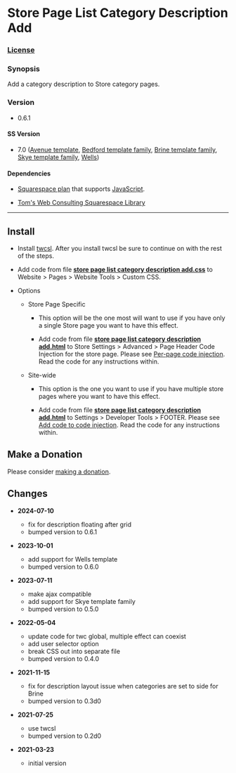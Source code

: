 # Store Page List Category Description Add

### [License][1]

### Synopsis

Add a category description to Store category pages.

### Version

  * 0.6.1

#### SS Version

  * 7.0 ([Avenue template][2], [Bedford template family][3], [Brine template family][4], [Skye template family][5], [Wells][6])

#### Dependencies

  * [Squarespace plan][7] that supports [JavaScript][8].
  
  * [Tom's Web Consulting Squarespace Library][9]

---

## Install

* Install [twcsl][10]. After you install twcsl be sure to continue on with the
  rest of the steps.
  
* Add code from file **[store page list category description add.css][11]** to
  Website > Pages > Website Tools > Custom CSS.
  
* Options

  * Store Page Specific
  
    * This option will be the one most will want to use if you have only a
      single Store page you want to have this effect.
      
    * Add code from file **[store page list category description add.html][12]**
      to Store Settings > Advanced > Page Header Code Injection for the store
      page. Please see [Per-page code injection][13]. Read the code for any
      instructions within.
      
  * Site-wide
  
    * This option is the one you want to use if you have multiple store pages
      where you want to have this effect.
      
    * Add code from file **[store page list category description add.html][12]**
      to Settings > Developer Tools > FOOTER. Please see [Add code to code
      injection][14]. Read the code for any instructions within.

## Make a Donation

Please consider [making a donation][15].

## Changes

* **2024-07-10**

  * fix for description floating after grid
  * bumped version to 0.6.1
  
* **2023-10-01**

  * add support for Wells template
  * bumped version to 0.6.0
  
* **2023-07-11**

  * make ajax compatible
  * add support for Skye template family
  * bumped version to 0.5.0
  
* **2022-05-04**

  * update code for twc global, multiple effect can coexist
  * add user selector option
  * break CSS out into separate file
  * bumped version to 0.4.0
  
* **2021-11-15**

  * fix for description layout issue when categories are set to side for Brine
  * bumped version to 0.3d0
  
* **2021-07-25**

  * use twcsl
  * bumped version to 0.2d0
  
* **2021-03-23**

  * initial version

[1]: https://github.com/tomsWebConsulting/twcsl/blob/main/LICENSE.txt#L1
[2]: https://support.squarespace.com/hc/en-us/articles/205815498-Avenue-template
[3]: https://support.squarespace.com/hc/en-us/articles/205825968-Bedford-template-family
[4]: https://support.squarespace.com/hc/en-us/articles/212512738-Brine-template-family
[5]: https://support.squarespace.com/hc/en-us/articles/217383407-Skye-template-family
[6]: https://support.squarespace.com/hc/en-us/articles/206545647-Wells-template
[7]: https://www.squarespace.com/pricing
[8]: https://en.wikipedia.org/wiki/JavaScript
[9]: https://github.com/tomsWebConsulting/twcsl
[10]: https://github.com/tomsWebConsulting/twcsl#install-options
[11]: store%20page%20list%20category%20description%20add.css#L1
[12]: store%20page%20list%20category%20description%20add.html#L1
[13]: https://support.squarespace.com/hc/en-us/articles/205815908-Using-code-injection#toc-per-page-code-injection
[14]: https://support.squarespace.com/hc/en-us/articles/205815908-Using-code-injection#toc-add-code-to-code-injection
[15]: https://github.com/tomsWebConsulting/twcsl#make-a-donation
